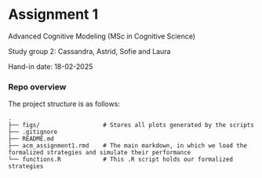 # Assignment 1

Advanced Cognitive Modeling (MSc in Cognitive Science) 

Study group 2: Cassandra, Astrid, Sofie and Laura 

Hand-in date: 18-02-2025


### Repo overview
The project structure is as follows:

```
.
├── figs/                  # Stores all plots generated by the scripts
├── .gitignore
├── README.md
├── acm_assignment1.rmd    # The main markdown, in which we load the formalized strategies and simulate their performance
└── functions.R            # This .R script holds our formalized strategies
```
